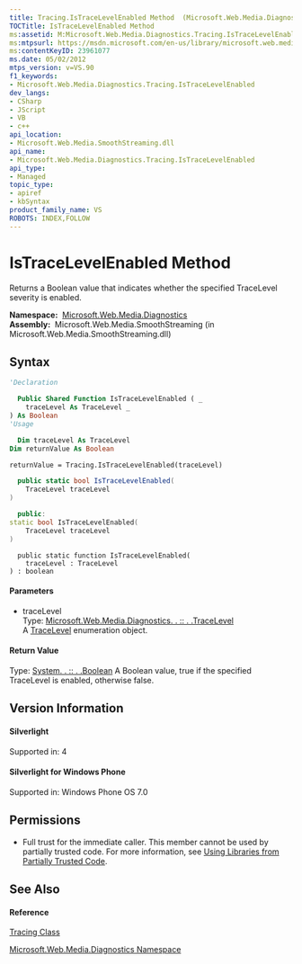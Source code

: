 ```yaml
---
title: Tracing.IsTraceLevelEnabled Method  (Microsoft.Web.Media.Diagnostics)
TOCTitle: IsTraceLevelEnabled Method
ms:assetid: M:Microsoft.Web.Media.Diagnostics.Tracing.IsTraceLevelEnabled(Microsoft.Web.Media.Diagnostics.TraceLevel)
ms:mtpsurl: https://msdn.microsoft.com/en-us/library/microsoft.web.media.diagnostics.tracing.istracelevelenabled(v=VS.90)
ms:contentKeyID: 23961077
ms.date: 05/02/2012
mtps_version: v=VS.90
f1_keywords:
- Microsoft.Web.Media.Diagnostics.Tracing.IsTraceLevelEnabled
dev_langs:
- CSharp
- JScript
- VB
- c++
api_location:
- Microsoft.Web.Media.SmoothStreaming.dll
api_name:
- Microsoft.Web.Media.Diagnostics.Tracing.IsTraceLevelEnabled
api_type:
- Managed
topic_type:
- apiref
- kbSyntax
product_family_name: VS
ROBOTS: INDEX,FOLLOW
---
```


# IsTraceLevelEnabled Method

Returns a Boolean value that indicates whether the specified TraceLevel severity is enabled.

**Namespace:**  [Microsoft.Web.Media.Diagnostics](microsoft-web-media-diagnostics-namespace_1.md)  
**Assembly:**  Microsoft.Web.Media.SmoothStreaming (in Microsoft.Web.Media.SmoothStreaming.dll)

## Syntax

``` vb
'Declaration

  Public Shared Function IsTraceLevelEnabled ( _
    traceLevel As TraceLevel _
) As Boolean
'Usage

  Dim traceLevel As TraceLevel
Dim returnValue As Boolean

returnValue = Tracing.IsTraceLevelEnabled(traceLevel)
```

``` csharp
  public static bool IsTraceLevelEnabled(
    TraceLevel traceLevel
)
```

``` c++
  public:
static bool IsTraceLevelEnabled(
    TraceLevel traceLevel
)
```

``` jscript
  public static function IsTraceLevelEnabled(
    traceLevel : TraceLevel
) : boolean
```

#### Parameters

  - traceLevel  
    Type: [Microsoft.Web.Media.Diagnostics. . :: . .TraceLevel](tracelevel-enumeration-microsoft-web-media-diagnostics_1.md)  
    A [TraceLevel](tracelevel-enumeration-microsoft-web-media-diagnostics_1.md) enumeration object.  

#### Return Value

Type: [System. . :: . .Boolean](https://msdn.microsoft.com/en-us/library/a28wyd50\(v=vs.90\))  
A Boolean value, true if the specified TraceLevel is enabled, otherwise false.  

## Version Information

#### Silverlight

Supported in: 4  

#### Silverlight for Windows Phone

Supported in: Windows Phone OS 7.0  

## Permissions

  - Full trust for the immediate caller. This member cannot be used by partially trusted code. For more information, see [Using Libraries from Partially Trusted Code](https://msdn.microsoft.com/en-us/library/8skskf63\(v=vs.90\)).

## See Also

#### Reference

[Tracing Class](tracing-class-microsoft-web-media-diagnostics_1.md)

[Microsoft.Web.Media.Diagnostics Namespace](microsoft-web-media-diagnostics-namespace_1.md)

